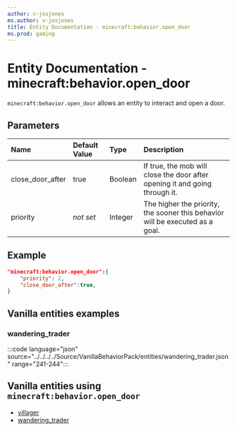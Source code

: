 ```yaml
---
author: v-josjones
ms.author: v-josjones
title: Entity Documentation - minecraft:behavior.open_door
ms.prod: gaming
---
```


# Entity Documentation - minecraft:behavior.open_door

`minecraft:behavior.open_door` allows an entity to interact and open a door.

## Parameters

|Name |Default Value  |Type  |Description  |
|:----------|:----------|:----------|:----------|
|close_door_after| true| Boolean| If true, the mob will close the door after opening it and going through it. |
|priority|*not set*|Integer|The higher the priority, the sooner this behavior will be executed as a goal.|

## Example

```json
"minecraft:behavior.open_door":{
    "priority": 2,
    "close_door_after":true,
}
```

## Vanilla entities examples

### wandering_trader

:::code language="json" source="../../../../Source/VanillaBehaviorPack/entities/wandering_trader.json" range="241-244":::

## Vanilla entities using `minecraft:behavior.open_door`

- [villager](../../../../Source/VanillaBehaviorPack_Snippets/entities/villager.md)
- [wandering_trader](../../../../Source/VanillaBehaviorPack_Snippets/entities/wandering_trader.md)
